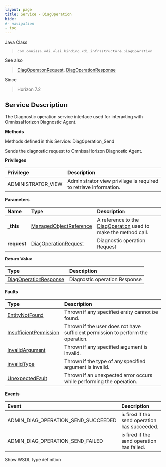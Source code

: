 ```yaml
---
layout: page
title: Service - DiagOperation
hide:
#- navigation
- toc
---
```








Java Class
> `com.omnissa.vdi.vlsi.binding.vdi.infrastructure.DiagOperation`

See also
> [DiagOperationRequest](vdi.infrastructure.DiagOperation.DiagOpRequest.md), [DiagOperationResponse](vdi.infrastructure.DiagOperation.DiagOpResponse.md)

Since
> Horizon 7.2





## Service Description

The Diagnostic operation service interface used for interacting with OmnissaHorizon Diagnostic Agent.

**Methods**

Methods defined in this Service:
DiagOperation_Send




Sends the diagnostic request to OmnissaHorizon Diagnostic Agent.

**Privileges**

Privilege | Description
:---|:---
ADMINISTRATOR_VIEW|  Administrator view privilege is required to retrieve information.



**Parameters**

 Name | Type | Description
:---|:---|:---
**_this**| [ManagedObjectReference](vmodl.ManagedObjectReference.md)|  A reference to the [DiagOperation](vdi.infrastructure.DiagOperation.md) used to make the method call.
**request**| [DiagOperationRequest](vdi.infrastructure.DiagOperation.DiagOpRequest.md)|  Diagnostic operation Request




**Return Value**

Type | Description
:---|:---
[DiagOperationResponse](vdi.infrastructure.DiagOperation.DiagOpResponse.md)| Diagnostic operation Response



**Faults**

Type | Description
:---|:---
[EntityNotFound](vdi.fault.EntityNotFound.md)| Thrown if any specified entity cannot be found.
[InsufficientPermission](vdi.fault.InsufficientPermission.md)| Thrown if the user does not have sufficient permission to perform the operation.
[InvalidArgument](vdi.fault.InvalidArgument.md)| Thrown if any specified argument is invalid.
[InvalidType](vdi.fault.InvalidType.md)| Thrown if the type of any specified argument is invalid.
[UnexpectedFault](vdi.fault.UnexpectedFault.md)| Thrown if an unexpected error occurs while performing the operation.



**Events**

Event | Description
:---|:---
ADMIN_DIAG_OPERATION_SEND_SUCCEEDED|  is fired if the send operation has succeeded.
ADMIN_DIAG_OPERATION_SEND_FAILED|  is fired if the send operation has failed.

Show WSDL type definition












 
